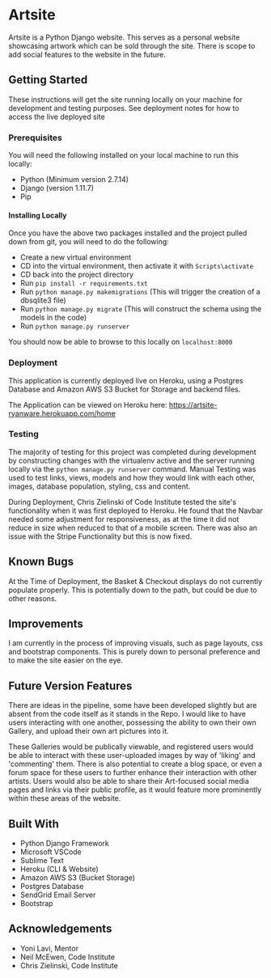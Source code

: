 # Artsite
Artsite is a Python Django website. This serves as a personal website showcasing artwork which can be sold through the site. There is scope to add social features to the website in the future.
## Getting Started
These instructions will get the site running locally on your machine for development and testing purposes. See deployment notes for how to access the live deployed site

### Prerequisites
You will need the following installed on your local machine to run this locally:
- Python (Minimum version 2.7.14)
- Django (version 1.11.7)
- Pip 

#### Installing Locally
Once you have the above two packages installed and the project pulled down from git, you will need to do the following:
- Create a new virtual environment
- CD into the virtual environment, then activate it with `Scripts\activate`
- CD back into the project directory
- Run `pip install -r requirements.txt`
- Run `python manage.py makemigrations` (This will trigger the creation of a dbsqlite3 file)
- Run `python manage.py migrate` (This will construct the schema using the models in the code)
- Run `python manage.py runserver` 

You should now be able to browse to this locally on `localhost:8000`

### Deployment

This application is currently deployed live on Heroku, using a Postgres Database and Amazon AWS S3 Bucket for Storage and backend files.

The Application can be viewed on Heroku here: https://artsite-ryanware.herokuapp.com/home


### Testing

The majority of testing for this project was completed during development by constructing changes with the virtualenv active and the server running locally via the `python manage.py runserver` command. Manual Testing was used to test links, views, models and how they would link with each other, images, database population, styling, css and content.

During Deployment, Chris Zielinski of Code Institute tested the site's functionality when it was first deployed to Heroku. He found that the Navbar needed some adjustment for responsiveness, as at the time it did not reduce in size when reduced to that of a mobile screen. There was also an issue with the Stripe Functionality but this is now fixed.


## Known Bugs
At the Time of Deployment, the Basket & Checkout displays do not currently populate properly. This is potentially down to the path, but could be due to other reasons.

## Improvements
I am currently in the process of improving visuals, such as page layouts, css and bootstrap components. This is purely down to personal preference and to make the site easier on the eye. 


## Future Version Features
There are ideas in the pipeline, some have been developed slightly but are absent from the code itself as it stands in the Repo. I would like to have users interacting with one another, possessing the ability to own their own Gallery, and upload their own art pictures into it.

These Galleries would be publically viewable, and registered users would be able to interact with these user-uploaded images by way of 'liking' and 'commenting' them. There is also potential to create a blog space, or even a forum space for these users to further enhance their interaction with other artists. Users would also be able to share their Art-focused social media pages and links via their public profile, as it would feature more prominently within these areas of the website.






## Built With
- Python Django Framework
- Microsoft VSCode
- Sublime Text
- Heroku (CLI & Website)
- Amazon AWS S3 (Bucket Storage)
- Postgres Database
- SendGrid Email Server
- Bootstrap

## Acknowledgements
- Yoni Lavi, Mentor
- Neil McEwen, Code Institute
- Chris Zielinski, Code Institute